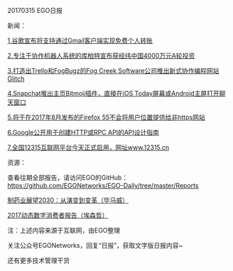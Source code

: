 20170315 EGO日报

新闻：

[1.谷歌宣布将支持通过Gmail客户端实现免费个人转账](http://tech.qq.com/a/20170315/005712.htm)

[2.专注于协作机器人系统的库柏特宣布获经纬中国4000万元A轮投资](http://www.iyiou.com/p/40957)

[3.打造出Trello和FogBugz的Fog Creek Software公司推出新式协作编程网站Glitch](https://news.cnblogs.com/n/564960/)

[4.Snapchat推出主页Bitmoji插件，直接在iOS Today屏幕或Android主屏打开聊天窗口](http://www.cnbeta.com/articles/soft/592879.htm)

[5.将于在2017年8月发布的Firefox 55不会将用户位置提供给非https网站](http://www.cnbeta.com/articles/soft/592671.htm)

[6.Google公开用于创建HTTP或RPC API的API设计指南](https://news.cnblogs.com/n/564977/)

[7.全国12315互联网平台今天正式启用，网址www.12315.cn](http://kuaixun.stcn.com/2017/0315/13114038.shtml)

资源：

查看往期全部报告，请访问EGO的GitHub：https://github.com/EGONetworks/EGO-Daily/tree/master/Reports

[制药业展望2030：从演变到变革（毕马威）](http://www.199it.com/archives/572617.html)

[2017动态数字消费者报告（埃森哲）](http://www.199it.com/archives/557250.html)

注：上述内容来源于互联网，由EGO整理

关注公众号EGONetworks，回复“日报”，获取文字版日报内容~

还有更多技术管理干货
